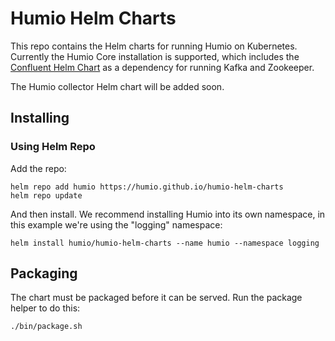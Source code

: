 # Humio Helm Charts

This repo contains the Helm charts for running Humio on Kubernetes. Currently the Humio Core installation is supported,
which includes the [Confluent Helm Chart](https://github.com/confluentinc/cp-helm-charts) as a dependency for running
Kafka and Zookeeper.

The Humio collector Helm chart will be added soon.

## Installing

### Using Helm Repo

Add the repo:
```
helm repo add humio https://humio.github.io/humio-helm-charts
helm repo update
```

And then install. We recommend installing Humio into its own namespace, in this example we're using the "logging"
namespace:
```
helm install humio/humio-helm-charts --name humio --namespace logging
```

## Packaging

The chart must be packaged before it can be served. Run the package helper to do this:
```
./bin/package.sh
```
